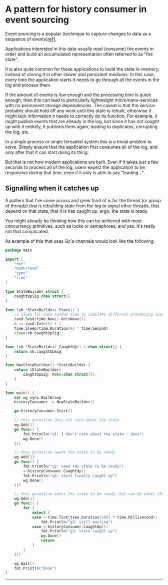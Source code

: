 # A pattern for history consumer in event sourcing

Event sourcing is a popular (technique to capture changes to data as a sequence of events)[ref1].

Applications interested in this data usually read (consume) the events in order and build an
accumulated representation often referred to as "the state".

It is also quite common for these applications to build the state in-memory, instead of storing it in
other slower and persistent mediums.
In this case, every time the application starts it needs to go through all the events in the log and process them.

If the amount of events is low enough and the processing time is quick enough, then this can lead
to particularly lightweight micro/nano-services with no permanent storage dependencies.
The caveat is that the service probably should hold off any work until this state is rebuilt, otherwise
it might lack information it needs to correctly do its function.
For example, it might publish events that are already in the log, but since it has not _caught up_
with it entirely, it publishs them again, leading to duplicates, corrupting the log, etc.

In a single process or single threaded system this is a trivial problem to solve.
Simply ensure that the application first consumes all of the log, and only after that it can start doing its thing.

But that is not how modern applications are built. Even if it takes just a few seconds to process all of the
log, users expect the application to be responsive during that time, even if it only is able to say "loading...".


## Signalling when it catches up

A pattern that I've come across and grew fond of is for the thread (or group of threads) that is rebuilding
state from the log to signal other threads, that depend on that state, that it is has caught up, ergo,
the state is ready.

You might already be thinking how this can be achieved with most concurrency primitives, such as locks or
semaphores, and yes, it's really not that complicated.

As example of this that uses Go's channels would look like the following:

```go
package main

import (
	"fmt"
	"math/rand"
	"sync"
	"time"
)

type StateBuilder struct {
	caughtUpSig chan struct{}
}

func (sb *StateBuilder) Start() {
	// sleep for some random time to simulate different processing speeds
	rand.Seed(time.Now().UnixNano())
	n := rand.Intn(5) + 1
	time.Sleep(time.Duration(n) * time.Second)
	close(sb.caughtUpSig)
}

func (sb *StateBuilder) CaughtUp() <-chan struct{} {
	return sb.caughtUpSig
}

func NewStateBuilder() *StateBuilder {
	return &StateBuilder{
		caughtUpSig: make(chan struct{}),
	}
}

func main() {
	var wg sync.WaitGroup
	historyConsumer := NewStateBuilder()

	go historyConsumer.Start()

	// this goroutine does not care about the state
	wg.Add(1)
	go func() {
		fmt.Println("g1: I don't care about the state - done")
		wg.Done()
	}()

	// this goroutine needs the state to be ready
	wg.Add(1)
	go func() {
		fmt.Println("g2: need the state to be ready")
		<-historyConsumer.CaughtUp()
		fmt.Println("g2: state finally caught up")
		wg.Done()
	}()

	// this goroutine wants the state to be ready, but can do other things meanwhile
	wg.Add(1)
	go func() {
		for {
			select {
			case <-time.Tick(time.Duration(500) * time.Millisecond):
				fmt.Println("g3: still waiting")
			case <-historyConsumer.CaughtUp():
				fmt.Println("g3: state caught up")
				wg.Done()
				return
			}
		}
	}()

	wg.Wait()
	fmt.Println("Done")
}
```


---

[ref1]:https://martinfowler.com/eaaDev/EventSourcing.html
